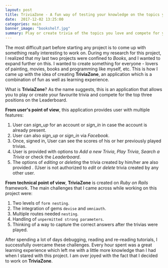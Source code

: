 ```yaml
---
layout: post
title: TriviaZone - A fun way of testing your knowledge on the topics you love!
date:  2017-12-02 13:25:00
categories: main
banner_image: "bookshelf.jpg"
summary: Play or create trivia of the topics you love and compete for your name on the leaderboard.
---
```


The most difficult part before starting any project is to come up with something really interesting to work on. During my research for this project, I realized that my last two projects were confined to _Books_, and I wanted to expand further on this. I wanted to create something for everyone - lovers of painting, movies, books and programming like myself, etc. This is how I came up with the idea of creating **TriviaZone**, an application which is a combination of fun as well as learning experience.

What is **TriviaZone**? As the name suggests, this is an application that allows you to play or create your favourite trivia and compete for the top three positions on the Leaderboard.

**From user's point of view**, this application provides user with multiple features:
1. User can _sign_up_ for an account or _sign_in_ in case the account is already present.
2. User can also _sign_up_ or _sign_in_ via _Facebook_.
3. Once, signed in, User can see the scores of his or her previously played trivias.
4. User is provided with options to _Add a new Trivia_, _Play Trivia_, _Search a Trivia_ or check the _Leaderboard_.
5. The options of _editing_ or _deleting_ the trivia created by him/her are also provided . (User is not authorized to _edit_ or _delete_ trivia created by any other user.

**From technical point of view**, **TriviaZone** is created on _Ruby on Rails_ framework. The main challenges that I came across while working on this project were:
1. Two levels of `form nesting`.
2. The integration of gems `devise` and `omniauth`.
3. Multiple routes needed `nesting`.
4. Handling of `unpermitted strong parameters`.
5. Thinking of a way to capture the correct answers after the trivias were played.

After spending a lot of days debugging, reading and re-reading tutorials, I successfully overcame these challenges. Every hour spent was a great learning experience which left me with a little more knowledge than I had when I stared with this project. I am over joyed with the fact that I decided to work on **TriviaZone**.
